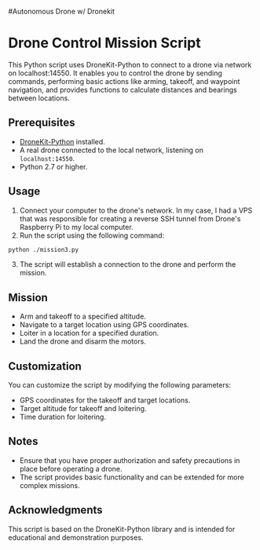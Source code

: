 #Autonomous Drone w/ Dronekit

# Drone Control Mission Script

This Python script uses DroneKit-Python to connect to a drone via network on localhost:14550. It enables you to control the drone by sending commands, performing basic actions like arming, takeoff, and waypoint navigation, and provides functions to calculate distances and bearings between locations.

## Prerequisites

- [DroneKit-Python](https://github.com/dronekit/dronekit-python) installed.
- A real drone connected to the local network, listening on `localhost:14550`.
- Python 2.7 or higher.


## Usage
1. Connect your computer to the drone's network. In my case, I had a VPS that was responsible for creating a reverse SSH tunnel from Drone's Raspberry Pi to my local computer.
2. Run the script using the following command:
```bash
python ./mission3.py
```
3. The script will establish a connection to the drone and perform the mission.

## Mission
- Arm and takeoff to a specified altitude.
- Navigate to a target location using GPS coordinates.
- Loiter in a location for a specified duration.
- Land the drone and disarm the motors.

## Customization
You can customize the script by modifying the following parameters:
- GPS coordinates for the takeoff and target locations.
- Target altitude for takeoff and loitering.
- Time duration for loitering.

## Notes
- Ensure that you have proper authorization and safety precautions in place before operating a drone.
- The script provides basic functionality and can be extended for more complex missions.

## Acknowledgments
This script is based on the DroneKit-Python library and is intended for educational and demonstration purposes.
